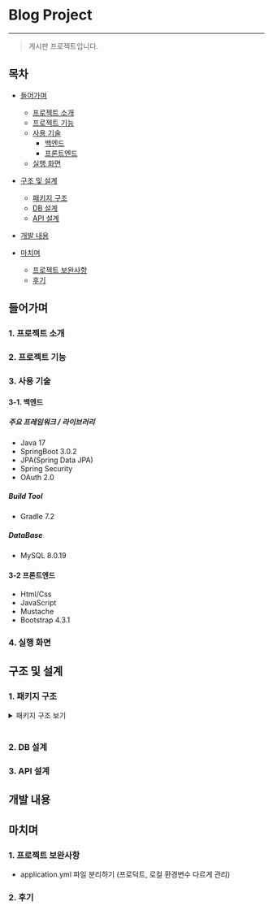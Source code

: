 # Blog Project
-----
> 게시판 프로젝트입니다.

## 목차
- [들어가며](#들어가며)
  - [프로젝트 소개](#1-프로젝트-소개)    
  - [프로젝트 기능](#2-프로젝트-기능)    
  - [사용 기술](#3-사용-기술)   
     - [백엔드](#3-1-백엔드)
     - [프론트엔드](#3-2-프론트엔드)
  - [실행 화면](#4-실행-화면)   


- [구조 및 설계](#구조-및-설계)
  - [패키지 구조](#1-패키지-구조)
  - [DB 설계](#2-db-설계)
  - [API 설계](#3-api-설계)

- [개발 내용](#개발-내용)

- [마치며](#마치며)
  - [프로젝트 보완사항](#1-프로젝트-보완사항)
  - [후기](#2-후기)

## 들어가며
### 1. 프로젝트 소개

### 2. 프로젝트 기능

### 3. 사용 기술

#### 3-1. 백엔드

##### 주요 프레임워크 / 라이브러리
- Java 17
- SpringBoot 3.0.2
- JPA(Spring Data JPA)
- Spring Security
- OAuth 2.0

##### Build Tool
- Gradle 7.2

##### DataBase
- MySQL 8.0.19

#### 3-2 프론트엔드
- Html/Css
- JavaScript
- Mustache
- Bootstrap 4.3.1

### 4. 실행 화면

## 구조 및 설계

### 1. 패키지 구조

<details>
<summary>패키지 구조 보기</summary>
</details>
 <br/>    

### 2. DB 설계

### 3. API 설계

## 개발 내용

## 마치며
### 1. 프로젝트 보완사항
- application.yml 파일 분리하기 (프로덕트, 로컬 환경변수 다르게 관리)
### 2. 후기
